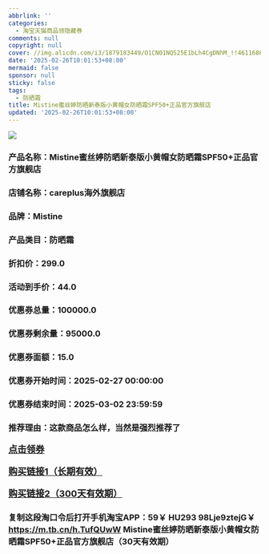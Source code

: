 ```yaml
---
abbrlink: ''
categories:
  - 淘宝天猫商品领隐藏券
comments: null
copyright: null
cover: //img.alicdn.com/i3/1879183449/O1CN01NQS25E1bLh4CgDNhM_!!4611686018427383897-0-item_pic.jpg
date: '2025-02-26T10:01:53+08:00'
mermaid: false
sponsor: null
sticky: false
tags:
  - 防晒霜
title: Mistine蜜丝婷防晒新泰版小黄帽女防晒霜SPF50+正品官方旗舰店
updated: '2025-02-26T10:01:53+08:00'
--- 
```


![](//img.alicdn.com/i3/1879183449/O1CN01NQS25E1bLh4CgDNhM_!!4611686018427383897-0-item_pic.jpg)

### 产品名称：Mistine蜜丝婷防晒新泰版小黄帽女防晒霜SPF50+正品官方旗舰店
### 店铺名称：careplus海外旗舰店
### 品牌：Mistine
### 产品类目：防晒霜
### 折扣价：299.0
### 活动到手价：44.0
### 优惠券总量：100000.0
### 优惠券剩余量：95000.0
### 优惠券面额：15.0
### 优惠券开始时间：2025-02-27 00:00:00	
### 优惠券结束时间：2025-03-02 23:59:59	
### 推荐理由：这款商品怎么样，当然是强烈推荐了

<p style="font-size: 18px; font-weight: bold;">
  <a href="这款商品太牛了！销售太火爆以至于没有设置" target="_blank">点击领券</a>
</p>
<p style="font-size: 18px; font-weight: bold;">
  <a href="https://s.click.taobao.com/t?e=m%3D2%26s%3DFza8sJbbgFhw4vFB6t2Z2ueEDrYVVa64K7Vc7tFgwiHjf2vlNIV67kyLuerTQxoGu6Vvho8Zh8D3ID%2FV1RqsF4wnCJeELi4I%2FIEn%2BS1IjHAB0ghlTd7WlZVm%2FOAUUFw71qrpxiwMoCNxc1AtbZGVS7U4oCQpYJeHzCrhNE5C%2BXkLZMqoQW%2BfuKGzo1lVxIioGqZyLjMA0S%2FbxzQGUWntJvV8Al763FkkI4e7RpDRLWnODViD%2BlpYDQmo9%2B4TYmqwjCYtYGASbzRUrFwjXfRKMROfYmExpA2104bt%2FCh0HCb%2FgfvwRqVIJcO%2FQPUTOeE3bpoMaWnIBYA%3D" target="_blank">购买链接1（长期有效）</a>
</p>
<p style="font-size: 18px; font-weight: bold;">
  <a href="https://s.click.taobao.com/TEFLRYs" target="_blank">购买链接2（300天有效期）</a>
</p>

### 复制这段淘口令后打开手机淘宝APP：59￥ HU293 98Lje9ztejG￥ https://m.tb.cn/h.TufQUwW  Mistine蜜丝婷防晒新泰版小黄帽女防晒霜SPF50+正品官方旗舰店（30天有效期）
